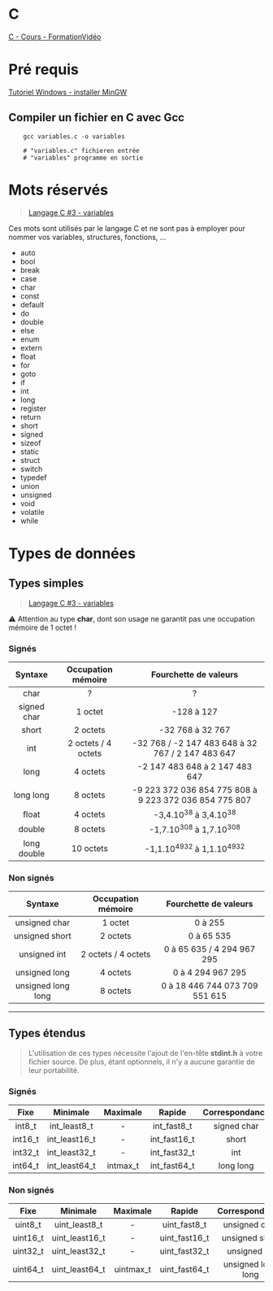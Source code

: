 # C

[C - Cours - FormationVidéo](https://www.youtube.com/playlist?list=PLrSOXFDHBtfEh6PCE39HERGgbbaIHhy4j)

# Pré requis
[Tutoriel Windows - installer MinGW](https://www.youtube.com/watch?v=y-i96kqT53A&list=RDCMUCS2e0hEJMhwd6bNscS60xTg&start_radio=1&rv=y-i96kqT53A&t=589)


## Compiler un fichier en C avec Gcc
```
	gcc variables.c -o variables
	
	# "variables.c" fichieren entrée
	# "variables" programme en sortie 
```

# Mots réservés

> [Langage C #3 - variables](https://www.youtube.com/watch?v=kKeGTDyvi1o)

Ces mots sont utilisés par le langage C et ne sont pas à employer pour nommer vos variables, structures, fonctions, ...

+ auto
+ bool
+ break
+ case
+ char
+ const
+ default
+ do
+ double
+ else
+ enum
+ extern
+ float
+ for
+ goto
+ if
+ int
+ long
+ register
+ return
+ short
+ signed
+ sizeof
+ static
+ struct
+ switch
+ typedef
+ union
+ unsigned
+ void
+ volatile
+ while

# Types de données

## Types simples

> [Langage C #3 - variables](https://www.youtube.com/watch?v=kKeGTDyvi1o)

⚠ Attention au type **char**, dont son usage ne garantit pas une occupation mémoire de 1 octet !

### Signés

|Syntaxe|Occupation mémoire|Fourchette de valeurs|
|:--:|:--:|:--:|
|char|?|?|
|signed char|1 octet|-128 à 127|
|short|2 octets|-32 768 à 32 767|
|int|2 octets / 4 octets|-32 768 / -2 147 483 648 à 32 767 / 2 147 483 647|
|long|4 octets|-2 147 483 648 à 2 147 483 647|
|long long|8 octets|-9 223 372 036 854 775 808 à 9 223 372 036 854 775 807|
|float|4 octets|-3,4.10<sup>38</sup> à 3,4.10<sup>38</sup>|
|double|8 octets|-1,7.10<sup>308</sup> à 1,7.10<sup>308</sup>|
|long double|10 octets|-1,1.10<sup>4932</sup> à 1,1.10<sup>4932</sup>|

### Non signés

|Syntaxe|Occupation mémoire|Fourchette de valeurs|
|:--:|:--:|:--:|
|unsigned char|1 octet|0 à 255|
|unsigned short|2 octets|0 à 65 535|
|unsigned int|2 octets / 4 octets|0 à 65 635 / 4 294 967 295|
|unsigned long|4 octets|0 à 4 294 967 295|
|unsigned long long|8 octets|0 à 18 446 744 073 709 551 615|

---

## Types étendus

> L'utilisation de ces types nécessite l'ajout de l'en-tête **stdint.h** à votre fichier source. De plus, étant optionnels, il n'y a aucune garantie de leur portabilité.

### Signés

|Fixe|Minimale|Maximale|Rapide|Correspondance|
|:--:|:--:|:--:|:--:|:--:|
|int8_t|int_least8_t|-|int_fast8_t|signed char|
|int16_t|int_least16_t|-|int_fast16_t|short|
|int32_t|int_least32_t|-|int_fast32_t|int|
|int64_t|int_least64_t|intmax_t|int_fast64_t|long long|

### Non signés

|Fixe|Minimale|Maximale|Rapide|Correspondance|
|:--:|:--:|:--:|:--:|:--:|
|uint8_t|uint_least8_t|-|uint_fast8_t|unsigned char|
|uint16_t|uint_least16_t|-|uint_fast16_t|unsigned short|
|uint32_t|uint_least32_t|-|uint_fast32_t|unsigned int|
|uint64_t|uint_least64_t|uintmax_t|uint_fast64_t|unsigned long long|
